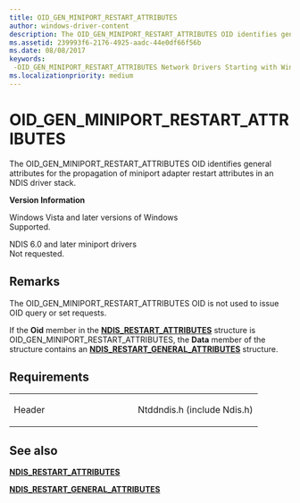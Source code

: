 ```yaml
---
title: OID_GEN_MINIPORT_RESTART_ATTRIBUTES
author: windows-driver-content
description: The OID_GEN_MINIPORT_RESTART_ATTRIBUTES OID identifies general attributes for the propagation of miniport adapter restart attributes in an NDIS driver stack.
ms.assetid: 239993f6-2176-4925-aadc-44e0df66f56b
ms.date: 08/08/2017
keywords: 
 -OID_GEN_MINIPORT_RESTART_ATTRIBUTES Network Drivers Starting with Windows Vista
ms.localizationpriority: medium
---
```


# OID\_GEN\_MINIPORT\_RESTART\_ATTRIBUTES


The OID\_GEN\_MINIPORT\_RESTART\_ATTRIBUTES OID identifies general attributes for the propagation of miniport adapter restart attributes in an NDIS driver stack.

**Version Information**

<a href="" id="windows-vista-and-later-versions-of-windows"></a>Windows Vista and later versions of Windows  
Supported.

<a href="" id="ndis-6-0-and-later-miniport-drivers"></a>NDIS 6.0 and later miniport drivers  
Not requested.

Remarks
-------

The OID\_GEN\_MINIPORT\_RESTART\_ATTRIBUTES OID is not used to issue OID query or set requests.

If the **Oid** member in the [**NDIS\_RESTART\_ATTRIBUTES**](https://msdn.microsoft.com/library/windows/hardware/ff567255) structure is OID\_GEN\_MINIPORT\_RESTART\_ATTRIBUTES, the **Data** member of the structure contains an [**NDIS\_RESTART\_GENERAL\_ATTRIBUTES**](https://msdn.microsoft.com/library/windows/hardware/ff567260) structure.

Requirements
------------

<table>
<colgroup>
<col width="50%" />
<col width="50%" />
</colgroup>
<tbody>
<tr class="odd">
<td><p>Header</p></td>
<td>Ntddndis.h (include Ndis.h)</td>
</tr>
</tbody>
</table>

## See also


[**NDIS\_RESTART\_ATTRIBUTES**](https://msdn.microsoft.com/library/windows/hardware/ff567255)

[**NDIS\_RESTART\_GENERAL\_ATTRIBUTES**](https://msdn.microsoft.com/library/windows/hardware/ff567260)

 

 





